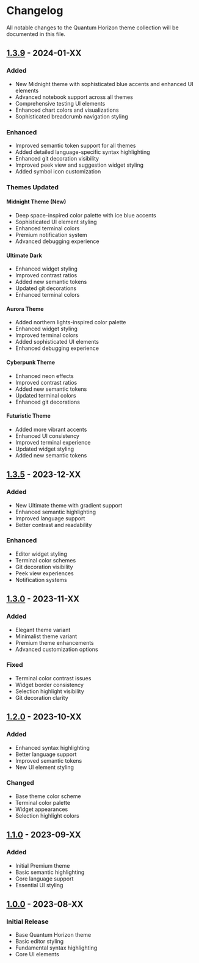 # Changelog

All notable changes to the Quantum Horizon theme collection will be documented in this file.

## [1.3.9] - 2024-01-XX

### Added
- New Midnight theme with sophisticated blue accents and enhanced UI elements
- Advanced notebook support across all themes
- Comprehensive testing UI elements
- Enhanced chart colors and visualizations
- Sophisticated breadcrumb navigation styling

### Enhanced
- Improved semantic token support for all themes
- Added detailed language-specific syntax highlighting
- Enhanced git decoration visibility
- Improved peek view and suggestion widget styling
- Added symbol icon customization

### Themes Updated

#### Midnight Theme (New)
- Deep space-inspired color palette with ice blue accents
- Sophisticated UI element styling
- Enhanced terminal colors
- Premium notification system
- Advanced debugging experience

#### Ultimate Dark
- Enhanced widget styling
- Improved contrast ratios
- Added new semantic tokens
- Updated git decorations
- Enhanced terminal colors

#### Aurora Theme
- Added northern lights-inspired color palette
- Enhanced widget styling
- Improved terminal colors
- Added sophisticated UI elements
- Enhanced debugging experience

#### Cyberpunk Theme
- Enhanced neon effects
- Improved contrast ratios
- Added new semantic tokens
- Updated terminal colors
- Enhanced git decorations

#### Futuristic Theme
- Added more vibrant accents
- Enhanced UI consistency
- Improved terminal experience
- Updated widget styling
- Added new semantic tokens

## [1.3.5] - 2023-12-XX

### Added
- New Ultimate theme with gradient support
- Enhanced semantic highlighting
- Improved language support
- Better contrast and readability

### Enhanced
- Editor widget styling
- Terminal color schemes
- Git decoration visibility
- Peek view experiences
- Notification systems

## [1.3.0] - 2023-11-XX

### Added
- Elegant theme variant
- Minimalist theme variant
- Premium theme enhancements
- Advanced customization options

### Fixed
- Terminal color contrast issues
- Widget border consistency
- Selection highlight visibility
- Git decoration clarity

## [1.2.0] - 2023-10-XX

### Added
- Enhanced syntax highlighting
- Better language support
- Improved semantic tokens
- New UI element styling

### Changed
- Base theme color scheme
- Terminal color palette
- Widget appearances
- Selection highlight colors

## [1.1.0] - 2023-09-XX

### Added
- Initial Premium theme
- Basic semantic highlighting
- Core language support
- Essential UI styling

## [1.0.0] - 2023-08-XX

### Initial Release
- Base Quantum Horizon theme
- Basic editor styling
- Fundamental syntax highlighting
- Core UI elements

[Unreleased]: https://github.com/A-EDev/quantum-horizon/compare/v1.3.9...HEAD
[1.3.9]: https://github.com/A-EDev/quantum-horizon/compare/v1.3.5...v1.3.9
[1.3.5]: https://github.com/A-EDev/quantum-horizon/compare/v1.3.0...v1.3.5
[1.3.0]: https://github.com/A-EDev/quantum-horizon/compare/v1.2.0...v1.3.0
[1.2.0]: https://github.com/A-EDev/quantum-horizon/compare/v1.1.0...v1.2.0
[1.1.0]: https://github.com/A-EDev/quantum-horizon/compare/v1.0.0...v1.1.0
[1.0.0]: https://github.com/A-EDev/quantum-horizon/releases/tag/v1.0.0
